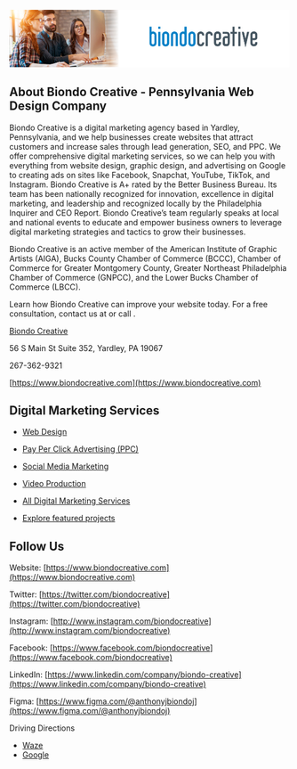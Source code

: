 ![Web Design Agency Philadelphia, PA, Bucks County, Montgomery County, Delaware County, Chester County, King of Prussia, Landsale, Princeton, NJ - Biondo Creative](https://github.com/biondocreative/biondocreative/blob/main/biondo-creative-indeed-header.jpg) 

## About Biondo Creative - Pennsylvania Web Design Company

Biondo Creative is a digital marketing agency based in Yardley, Pennsylvania, and we help businesses create websites that attract customers and increase sales through lead generation, SEO, and PPC. We offer comprehensive digital marketing services, so we can help you with everything from website design, graphic design, and advertising on Google to creating ads on sites like Facebook, Snapchat, YouTube, TikTok, and Instagram. Biondo Creative is A+ rated by the Better Business Bureau. Its team has been nationally recognized for innovation, excellence in digital marketing, and leadership and recognized locally by the Philadelphia Inquirer and CEO Report. Biondo Creative’s team regularly speaks at local and national events to educate and empower business owners to leverage digital marketing strategies and tactics to grow their businesses.  

Biondo Creative is an active member of the American Institute of Graphic Artists (AIGA), Bucks County Chamber of Commerce (BCCC), Chamber of Commerce for Greater Montgomery County, Greater Northeast Philadelphia Chamber of Commerce (GNPCC), and the Lower Bucks Chamber of Commerce (LBCC).

Learn how Biondo Creative can improve your website today. For a free consultation, contact us at  or call .

[Biondo Creative](https://www.google.com/maps?cid=1653140731386292956)

56 S Main St Suite 352, Yardley, PA 19067

267-362-9321

[https://www.biondocreative.com](https://www.biondocreative.com)


## Digital Marketing Services
* [Web Design](https://www.biondocreative.com/services/web-design/)
* [Pay Per Click Advertising (PPC)](https://www.biondocreative.com/services/pay-per-click/)
* [Social Media Marketing](https://www.biondocreative.com/services/social-media/)
* [Video Production](https://www.biondocreative.com/services/video-production/)
* [All Digital Marketing Services](https://www.biondocreative.com/services/)

* [Explore featured projects](https://www.biondocreative.com/case-studies/)

## Follow Us
Website: [https://www.biondocreative.com](https://www.biondocreative.com)

Twitter: [https://twitter.com/biondocreative](https://twitter.com/biondocreative)

Instagram: [http://www.instagram.com/biondocreative](http://www.instagram.com/biondocreative)

Facebook: [https://www.facebook.com/biondocreative](https://www.facebook.com/biondocreative)

LinkedIn: [https://www.linkedin.com/company/biondo-creative](https://www.linkedin.com/company/biondo-creative)

Figma: [https://www.figma.com/@anthonyjbiondoj](https://www.figma.com/@anthonyjbiondoj)

Driving Directions
- [Waze](https://www.waze.com/live-map/directions/us/pa/yardley/biondo-creative-web-design,-ecommerce,-ppc,-social-media?to=place.ChIJ3ch-BVGxxokR3GoCirwi8RY)
- [Google](https://www.google.com/maps/dir//Biondo+Creative+-+Web+Design,+eCommerce,+PPC,+Social+Media,+56+S+Main+St+Suite+352,+Yardley,+PA+19067/@40.2413823,-74.839154,17z/data=!4m9!4m8!1m0!1m5!1m1!1s0x89c6b151057ec8dd:0x16f122bc8a026adc!2m2!1d-74.83696!2d40.2413782!3e0)
